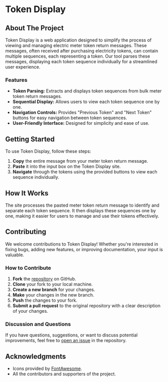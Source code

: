 # Token Display

## About The Project

Token Display is a web application designed to simplify the process of viewing and managing electric meter token return messages. These messages, often received after purchasing electricity tokens, can contain multiple sequences, each representing a token. Our tool parses these messages, displaying each token sequence individually for a streamlined user experience.

### Features

- **Token Parsing:** Extracts and displays token sequences from bulk meter token return messages.
- **Sequential Display:** Allows users to view each token sequence one by one.
- **Navigation Controls:** Provides "Previous Token" and "Next Token" buttons for easy navigation between token sequences.
- **User-Friendly Interface:** Designed for simplicity and ease of use.

## Getting Started

To use Token Display, follow these steps:

1. **Copy** the entire message from your meter token return message.
2. **Paste** it into the input box on the Token Display site.
3. **Navigate** through the tokens using the provided buttons to view each sequence individually.

## How It Works

The site processes the pasted meter token return message to identify and separate each token sequence. It then displays these sequences one by one, making it easier for users to manage and use their tokens effectively.

## Contributing

We welcome contributions to Token Display! Whether you're interested in fixing bugs, adding new features, or improving documentation, your input is valuable.

### How to Contribute

1. **Fork** the [repository](https://github.com/imahmud1/Meter220) on GitHub.
2. **Clone** your fork to your local machine.
3. **Create a new branch** for your changes.
4. **Make** your changes in the new branch.
5. **Push** the changes to your fork.
6. **Submit a pull request** to the original repository with a clear description of your changes.

### Discussion and Questions

If you have questions, suggestions, or want to discuss potential improvements, feel free to [open an issue](https://github.com/imahmud1/Meter220/issues) in the repository.

## Acknowledgments

- Icons provided by [FontAwesome](https://fontawesome.com/).
- All the contributors and supporters of the project.
